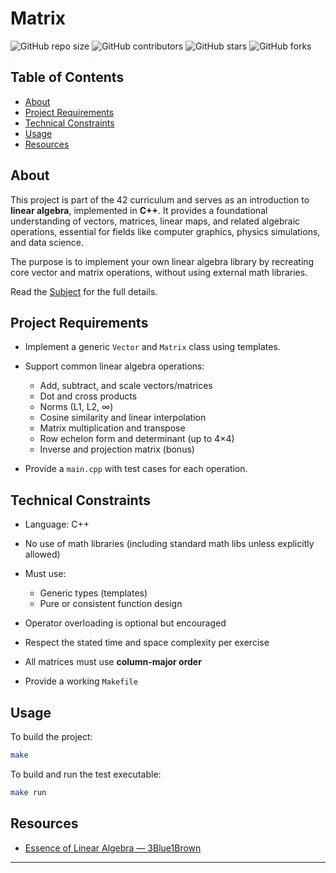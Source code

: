 # Matrix

![GitHub repo size](https://img.shields.io/github/repo-size/redadoo/matrix)
![GitHub contributors](https://img.shields.io/github/contributors/redadoo/matrix)
![GitHub stars](https://img.shields.io/github/stars/redadoo/matrix?style=social)
![GitHub forks](https://img.shields.io/github/forks/redadoo/matrix?style=social)

## Table of Contents

* [About](#about)
* [Project Requirements](#project-requirements)
* [Technical Constraints](#technical-constraints)
* [Usage](#usage)
* [Resources](#resources)

## About

This project is part of the 42 curriculum and serves as an introduction to **linear algebra**, implemented in **C++**.
It provides a foundational understanding of vectors, matrices, linear maps, and related algebraic operations, essential for fields like computer graphics, physics simulations, and data science.

The purpose is to implement your own linear algebra library by recreating core vector and matrix operations, without using external math libraries.

Read the [Subject](./en.subject.pdf) for the full details.

## Project Requirements

* Implement a generic `Vector` and `Matrix` class using templates.
* Support common linear algebra operations:

  * Add, subtract, and scale vectors/matrices
  * Dot and cross products
  * Norms (L1, L2, ∞)
  * Cosine similarity and linear interpolation
  * Matrix multiplication and transpose
  * Row echelon form and determinant (up to 4×4)
  * Inverse and projection matrix (bonus)
* Provide a `main.cpp` with test cases for each operation.

## Technical Constraints

* Language: C++
* No use of math libraries (including standard math libs unless explicitly allowed)
* Must use:

  * Generic types (templates)
  * Pure or consistent function design
* Operator overloading is optional but encouraged
* Respect the stated time and space complexity per exercise
* All matrices must use **column-major order**
* Provide a working `Makefile`

## Usage

To build the project:

```bash
make
```

To build and run the test executable:

```bash
make run
```

## Resources

* [Essence of Linear Algebra — 3Blue1Brown](https://www.youtube.com/playlist?list=PLZHQObOWTQDPD3MizzM2xVFitgF8hE_ab)

---